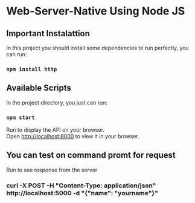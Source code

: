 # Web-Server-Native Using Node JS

## Important Instalattion

In this project you should install some dependencies to run perfectly, you can run:
### `npm install http`


## Available Scripts

In the project directory, you just can run:

### `npm start`

Run to display the API on your browser.\
Open [http://localhost:8000](http://localhost:8000) to view it in your browser.

## You can test on command promt for request

Run to see response from the server
### curl -X POST -H "Content-Type: application/json" http://localhost:5000 -d "{\"name\": \"yourname\"}"
